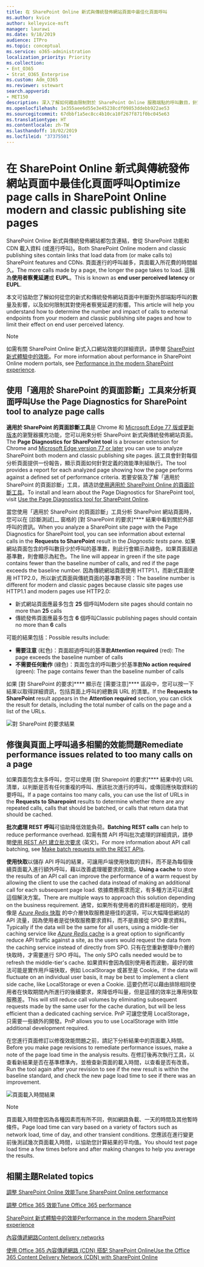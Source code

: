 ```yaml
---
title: 在 SharePoint Online 新式與傳統發佈網站頁面中最佳化頁面呼叫
ms.author: kvice
author: kelleyvice-msft
manager: laurawi
ms.date: 9/18/2019
audience: ITPro
ms.topic: conceptual
ms.service: o365-administration
localization_priority: Priority
ms.collection:
- Ent_O365
- Strat_O365_Enterprise
ms.custom: Adm_O365
ms.reviewer: sstewart
search.appverid:
- MET150
description: 深入了解如何藉由限制對於 SharePoint Online 服務端點的呼叫數目，針對 SharePoint Online 中的新式與傳統發佈網站頁面進行最佳化。
ms.openlocfilehash: 1e355aee6d55e3e45238cdf09853ddebb922ae53
ms.sourcegitcommit: 67dbbf1a5ec8cc4b10ca10f267f871f0bc045e63
ms.translationtype: HT
ms.contentlocale: zh-TW
ms.lasthandoff: 10/02/2019
ms.locfileid: "37375501"
---
```

# <a name="optimize-page-calls-in-sharepoint-online-modern-and-classic-publishing-site-pages"></a><span data-ttu-id="b5249-103">在 SharePoint Online 新式與傳統發佈網站頁面中最佳化頁面呼叫</span><span class="sxs-lookup"><span data-stu-id="b5249-103">Optimize page calls in SharePoint Online modern and classic publishing site pages</span></span>

<span data-ttu-id="b5249-104">SharePoint Online 新式與傳統發佈網站都包含連結，會從 SharePoint 功能和 CDN 載入資料 (或進行呼叫)。</span><span class="sxs-lookup"><span data-stu-id="b5249-104">Both SharePoint Online modern and classic publishing sites contain links that load data from (or make calls to) SharePoint features and CDNs.</span></span> <span data-ttu-id="b5249-105">頁面進行的呼叫越多，頁面載入所花費的時間越久。</span><span class="sxs-lookup"><span data-stu-id="b5249-105">The more calls made by a page, the longer the page takes to load.</span></span> <span data-ttu-id="b5249-106">這稱為**使用者察覺延遲**或 **EUPL**。</span><span class="sxs-lookup"><span data-stu-id="b5249-106">This is known as **end user perceived latency** or **EUPL**.</span></span>

<span data-ttu-id="b5249-107">本文可協助您了解如何從您的新式和傳統發佈網站頁面中判斷對外部端點呼叫的數量及影響，以及如何限制其對使用者察覺延遲的影響。</span><span class="sxs-lookup"><span data-stu-id="b5249-107">This article will help you understand how to determine the number and impact of calls to external endpoints from your modern and classic publishing site pages and how to limit their effect on end user perceived latency.</span></span>

>[!NOTE]
><span data-ttu-id="b5249-108">如需有關 SharePoint Online 新式入口網站效能的詳細資訊，請參閱 [SharePoint 新式體驗中的效能](https://docs.microsoft.com/zh-TW/sharepoint/modern-experience-performance)。</span><span class="sxs-lookup"><span data-stu-id="b5249-108">For more information about performance in SharePoint Online modern portals, see [Performance in the modern SharePoint experience](https://docs.microsoft.com/zh-TW/sharepoint/modern-experience-performance).</span></span>

## <a name="use-the-page-diagnostics-for-sharepoint-tool-to-analyze-page-calls"></a><span data-ttu-id="b5249-109">使用「適用於 SharePoint 的頁面診斷」工具來分析頁面呼叫</span><span class="sxs-lookup"><span data-stu-id="b5249-109">Use the Page Diagnostics for SharePoint tool to analyze page calls</span></span>

<span data-ttu-id="b5249-110">**適用於 SharePoint 的頁面診斷工具**是 Chrome 和 [Microsoft Edge 77 版或更新版本](https://www.microsoftedgeinsider.com/en-us/download?form=MI13E8&OCID=MI13E8)的瀏覽器擴充功能，您可以用來分析 SharePoint 新式與傳統發佈網站頁面。</span><span class="sxs-lookup"><span data-stu-id="b5249-110">The **Page Diagnostics for SharePoint tool** is a browser extension for Chrome and [Microsoft Edge version 77 or later](https://www.microsoftedgeinsider.com/en-us/download?form=MI13E8&OCID=MI13E8) you can use to analyze SharePoint both modern and classic publishing site pages.</span></span> <span data-ttu-id="b5249-111">該工具會針對每個分析頁面提供一份報告，顯示頁面如何針對定義的效能準則組執行。</span><span class="sxs-lookup"><span data-stu-id="b5249-111">The tool provides a report for each analyzed page showing how the page performs against a defined set of performance criteria.</span></span> <span data-ttu-id="b5249-112">若要安裝及了解「適用於 SharePoint 的頁面診斷」工具，請造訪[使用適用於 SharePoint Online 的頁面診斷工具](page-diagnostics-for-spo.md)。</span><span class="sxs-lookup"><span data-stu-id="b5249-112">To install and learn about the Page Diagnostics for SharePoint tool, visit [Use the Page Diagnostics tool for SharePoint Online](page-diagnostics-for-spo.md).</span></span>

<span data-ttu-id="b5249-113">當您使用「適用於 SharePoint 的頁面診斷」工具分析 SharePoint 網站頁面時，您可以在 [診斷測試]__ 窗格的 [對 SharePoint 的要求]\*\*\*\* 結果中看到關於外部呼叫的資訊。</span><span class="sxs-lookup"><span data-stu-id="b5249-113">When you analyze a SharePoint site page with the Page Diagnostics for SharePoint tool, you can see information about external calls in the **Requests to SharePoint** result in the _Diagnostic tests_ pane.</span></span> <span data-ttu-id="b5249-114">如果網站頁面包含的呼叫數目少於呼叫的基準數，則此行會顯示為綠色，如果頁面超過基準數，則會顯示為紅色。</span><span class="sxs-lookup"><span data-stu-id="b5249-114">The line will appear in green if the site page contains fewer than the baseline number of calls, and red if the page exceeds the baseline number.</span></span> <span data-ttu-id="b5249-115">因為傳統網站頁面使用 HTTP1.1，而新式頁面使用 HTTP2.0，所以新式頁面與傳統頁面的基準數不同：</span><span class="sxs-lookup"><span data-stu-id="b5249-115">The baseline number is different for modern and classic pages because classic site pages use HTTP1.1 and modern pages use HTTP2.0:</span></span>

- <span data-ttu-id="b5249-116">新式網站頁面應最多包含 **25** 個呼叫</span><span class="sxs-lookup"><span data-stu-id="b5249-116">Modern site pages should contain no more than **25** calls</span></span>
- <span data-ttu-id="b5249-117">傳統發佈頁面應最多包含 **6** 個呼叫</span><span class="sxs-lookup"><span data-stu-id="b5249-117">Classic publishing pages should contain no more than **6** calls</span></span>

<span data-ttu-id="b5249-118">可能的結果包括：</span><span class="sxs-lookup"><span data-stu-id="b5249-118">Possible results include:</span></span>

- <span data-ttu-id="b5249-119">**需要注意** (紅色)：頁面超過呼叫的基準數</span><span class="sxs-lookup"><span data-stu-id="b5249-119">**Attention required** (red): The page exceeds the baseline number of calls</span></span>
- <span data-ttu-id="b5249-120">**不需要任何動作** (綠色)：頁面包含的呼叫數少於基準數</span><span class="sxs-lookup"><span data-stu-id="b5249-120">**No action required** (green): The page contains fewer than the baseline number of calls</span></span>

<span data-ttu-id="b5249-121">如果 [對 SharePoint 的要求]\*\*\*\* 顯示在 [需要注意]\*\*\*\* 區段中，您可以按一下結果以取得詳細資訊，包括頁面上呼叫的總數與 URL 的清單。</span><span class="sxs-lookup"><span data-stu-id="b5249-121">If the **Requests to SharePoint** result appears in the **Attention required** section, you can click the result for details, including the total number of calls on the page and a list of the URLs.</span></span>

![對 SharePoint 的要求結果](media/modern-portal-optimization/pagediag-requests.png)

## <a name="remediate-performance-issues-related-to-too-many-calls-on-a-page"></a><span data-ttu-id="b5249-123">修復與頁面上呼叫過多相關的效能問題</span><span class="sxs-lookup"><span data-stu-id="b5249-123">Remediate performance issues related to too many calls on a page</span></span>

<span data-ttu-id="b5249-124">如果頁面包含太多呼叫，您可以使用 [對 Sharepoint 的要求]\*\*\*\* 結果中的 URL 清單，以判斷是否有任何重複的呼叫、應該批次進行的呼叫，或傳回應快取資料的要呼叫。</span><span class="sxs-lookup"><span data-stu-id="b5249-124">If a page contains too many calls, you can use the list of URLs in the **Requests to Sharepoint** results to determine whether there are any repeated calls, calls that should be batched, or calls that return data that should be cached.</span></span>

<span data-ttu-id="b5249-125">**批次處理 REST 呼叫**可協助降低效能負荷。</span><span class="sxs-lookup"><span data-stu-id="b5249-125">**Batching REST calls** can help to reduce performance overhead.</span></span> <span data-ttu-id="b5249-126">如需有關 API 呼叫批次處理的詳細資訊，請參閱[使用 REST API 建立批次要求](https://docs.microsoft.com/zh-TW/sharepoint/dev/sp-add-ins/make-batch-requests-with-the-rest-apis) (英文)。</span><span class="sxs-lookup"><span data-stu-id="b5249-126">For more information about API call batching, see [Make batch requests with the REST APIs](https://docs.microsoft.com/zh-TW/sharepoint/dev/sp-add-ins/make-batch-requests-with-the-rest-apis).</span></span>

<span data-ttu-id="b5249-127">**使用快取**以儲存 API 呼叫的結果，可讓用戶端使用快取的資料，而不是為每個後續頁面載入進行額外呼叫，藉以改善處理暖要求的效能。</span><span class="sxs-lookup"><span data-stu-id="b5249-127">**Using a cache** to store the results of an API call can improve the performance of a warm request by allowing the client to use the cached data instead of making an additional call for each subsequent page load.</span></span> <span data-ttu-id="b5249-128">依據商務需求而定，有多種方法可以達成這個解決方案。</span><span class="sxs-lookup"><span data-stu-id="b5249-128">There are multiple ways to approach this solution depending on the business requirement.</span></span> <span data-ttu-id="b5249-129">通常，如果所有使用者的資料都是相同的，使用像是 [_Azure Redis_ 快取](https://azure.microsoft.com/zh-TW/services/cache/) 的中介層快取服務是極佳的選項，可以大幅降低網站的 API 流量，因為使用者是從快取服務要求資料，而不是直接從 SPO 要求資料。</span><span class="sxs-lookup"><span data-stu-id="b5249-129">Typically if the data will be the same for all users, using a middle-tier caching service like [_Azure Redis_ cache](https://azure.microsoft.com/zh-TW/services/cache/) is a great option to significantly reduce API traffic against a site, as the users would request the data from the caching service instead of directly from SPO.</span></span> <span data-ttu-id="b5249-130">只有在您重新整理中介層的快取時，才需要進行 SPO 呼叫。</span><span class="sxs-lookup"><span data-stu-id="b5249-130">The only SPO calls needed would be to refresh the middle-tier's cache.</span></span> <span data-ttu-id="b5249-131">如果資料會因為個別使用者而波動，最好的做法可能是實作用戶端快取，例如 LocalStorage 或甚至是 Cookie。</span><span class="sxs-lookup"><span data-stu-id="b5249-131">If the data will fluctuate on an individual user basis, it may be best to implement a client side cache, like LocalStorage or even a Cookie.</span></span> <span data-ttu-id="b5249-132">這要仍然可以藉由排除相同使用者在快取期間內所進行的後續要求，來降低呼叫量，但是這樣的效率比專用快取服務差。</span><span class="sxs-lookup"><span data-stu-id="b5249-132">This will still reduce call volumes by eliminating subsequent requests made by the same user for the cache duration, but will be less efficient than a dedicated caching service.</span></span> <span data-ttu-id="b5249-133">PnP 可讓您使用 LocalStorage，只需要一些額外的開發。</span><span class="sxs-lookup"><span data-stu-id="b5249-133">PnP allows you to use LocalStorage with little additional development required.</span></span>

<span data-ttu-id="b5249-134">在您進行頁面修訂以修復效能問題之前，請記下分析結果中的頁面載入時間。</span><span class="sxs-lookup"><span data-stu-id="b5249-134">Before you make page revisions to remediate performance issues, make a note of the page load time in the analysis results.</span></span> <span data-ttu-id="b5249-135">在修訂後再次執行工具，以查看新結果是否在基準標準內，並檢查新頁面的載入時間，以查看是否有改善。</span><span class="sxs-lookup"><span data-stu-id="b5249-135">Run the tool again after your revision to see if the new result is within the baseline standard, and check the new page load time to see if there was an improvement.</span></span>

![頁面載入時間結果](media/modern-portal-optimization/pagediag-page-load-time.png)

>[!NOTE]
><span data-ttu-id="b5249-137">頁面載入時間會因為各種因素而有所不同，例如網路負載、一天的時間及其他暫時條件。</span><span class="sxs-lookup"><span data-stu-id="b5249-137">Page load time can vary based on a variety of factors such as network load, time of day, and other transient conditions.</span></span> <span data-ttu-id="b5249-138">您應該在進行變更前後測試幾次頁面載入時間，以協助您計算結果的平均值。</span><span class="sxs-lookup"><span data-stu-id="b5249-138">You should test page load time a few times before and after making changes to help you average the results.</span></span>

## <a name="related-topics"></a><span data-ttu-id="b5249-139">相關主題</span><span class="sxs-lookup"><span data-stu-id="b5249-139">Related topics</span></span>

[<span data-ttu-id="b5249-140">調整 SharePoint Online 效能</span><span class="sxs-lookup"><span data-stu-id="b5249-140">Tune SharePoint Online performance</span></span>](tune-sharepoint-online-performance.md)

[<span data-ttu-id="b5249-141">調整 Office 365 效能</span><span class="sxs-lookup"><span data-stu-id="b5249-141">Tune Office 365 performance</span></span>](tune-office-365-performance.md)

[<span data-ttu-id="b5249-142">SharePoint 新式體驗中的效能</span><span class="sxs-lookup"><span data-stu-id="b5249-142">Performance in the modern SharePoint experience</span></span>](https://docs.microsoft.com/sharepoint/modern-experience-performance)

[<span data-ttu-id="b5249-143">內容傳遞網路</span><span class="sxs-lookup"><span data-stu-id="b5249-143">Content delivery networks</span></span>](content-delivery-networks.md)

[<span data-ttu-id="b5249-144">使用 Office 365 內容傳遞網路 (CDN) 搭配 SharePoint Online</span><span class="sxs-lookup"><span data-stu-id="b5249-144">Use the Office 365 Content Delivery Network (CDN) with SharePoint Online</span></span>](use-office-365-cdn-with-spo.md)
